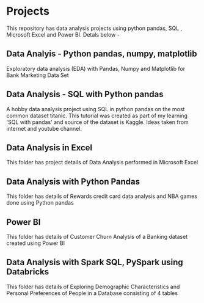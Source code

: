 # Projects

This repository has data analysis projects using python pandas, SQL , Microsoft Excel and Power BI. Detals below -

## Data Analyis - Python pandas, numpy, matplotlib
Exploratory data analysis (EDA) with Pandas, Numpy and Matplotlib for Bank Marketing Data Set 

## Data Analysis - SQL with Python pandas 
A hobby data analysis project using SQL in python pandas on the most common dataset titanic. This tutorial was created as part of my learning 'SQL with pandas' and source of the dataset is Kaggle. Ideas taken from internet and youtube channel.

## Data Analysis in Excel 
This folder has project details of Data Analysis performed in Microsoft Excel

## Data Analysis with Python Pandas
This folder has details of Rewards credit card data analysis and NBA games done using Python pandas

## Power BI
This folder has details of Customer Churn Analysis of a Banking dataset created using Power BI

## Data Analysis with Spark SQL, PySpark using Databricks
This folder has details of Exploring Demographic Characteristics and Personal Preferences of People in a Database consisting of 4 tables

